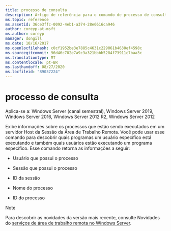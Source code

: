 ```yaml
---
title: processo de consulta
description: Artigo de referência para o comando de processo de consulta, que exibe informações sobre processos que estão sendo executados em um servidor de Host da Sessão da Área de Trabalho Remota.
ms.topic: reference
ms.assetid: 36ce3ffc-0092-4eb1-a374-28e6616ca946
author: coreyp-at-msft
ms.author: coreyp
manager: dongill
ms.date: 10/16/2017
ms.openlocfilehash: c0cf1952be3e7885c4631c229061b4630ef4598c
ms.sourcegitcommit: 96d46c702e7a9c3a321bbbb5284f73911c7baa3c
ms.translationtype: MT
ms.contentlocale: pt-BR
ms.lasthandoff: 08/27/2020
ms.locfileid: "89037224"
---
```

# <a name="query-process"></a>processo de consulta

Aplica-se a: Windows Server (canal semestral), Windows Server 2019, Windows Server 2016, Windows Server 2012 R2, Windows Server 2012

Exibe informações sobre os processos que estão sendo executados em um servidor Host da Sessão da Área de Trabalho Remota. Você pode usar esse comando para descobrir quais programas um usuário específico está executando e também quais usuários estão executando um programa específico. Esse comando retorna as informações a seguir:

- Usuário que possui o processo

- Sessão que possui o processo

- ID da sessão

- Nome do processo

- ID do processo

> [!NOTE]
> Para descobrir as novidades da versão mais recente, consulte Novidades do [serviços de área de trabalho remota no Windows Server](/previous-versions/windows/it-pro/windows-server-2012-r2-and-2012/dn283323(v=ws.11)).

## <a name="syntax"></a>Sintaxe

```
query process [*|<processID>|<username>|<sessionname>|/id:<nn>|<programname>] [/server:<servername>]
```

### <a name="parameters"></a>Parâmetros

| Parâmetro | Descrição |
|--|--|
| * | Lista os processos para todas as sessões. |
| `<processID>` | Especifica a ID numérica que identifica o processo que você deseja consultar. |
| `<username>` | Especifica o nome do usuário cujos processos você deseja listar. |
| `<sessionname>` | Especifica o nome da sessão ativa cujos processos você deseja listar. |
| /ID`<nn>` | Especifica a ID da sessão cujos processos você deseja listar. |
| `<programname>` | Especifica o nome do programa cujos processos você deseja consultar. A extensão. exe é necessária. |
| /server:`<servername>` | Especifica o servidor de Host da Sessão da Área de Trabalho Remota cujos processos você deseja listar. Se não for especificado, o servidor no qual você está conectado no momento será usado. |
| /? | Exibe a ajuda no prompt de comando. |

#### <a name="remarks"></a>Comentários

- Os administradores têm acesso completo a todas as funções de **processo de consulta** .

- Se você não especificar o *nome de usuário* <>, <*SessionName*>, */ID: `<nn>` *, <*ProgramName*> ou parâmetros de *&#42;* , essa consulta exibirá somente os processos que pertencem ao usuário atual.

- Quando o **processo de consulta** retorna informações, um símbolo maior que `(>)` é exibido antes de cada processo que pertence à sessão atual.

## <a name="examples"></a>Exemplos

Para exibir informações sobre os processos que estão sendo usados por todas as sessões, digite:

```
query process *
```

Para exibir informações sobre os processos que estão sendo usados pela *ID de sessão 2*, digite:

```
query process /ID:2
```

## <a name="additional-references"></a>Referências adicionais

- [Chave da sintaxe de linha de comando](command-line-syntax-key.md)

- [comando de consulta](query.md)

- [Referência aos comandos dos Serviços de Área de Trabalho Remota (Serviços de Terminal)](remote-desktop-services-terminal-services-command-reference.md)

